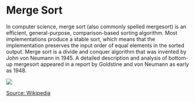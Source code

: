 <h1>Merge Sort</h1>
<p>In computer science, merge sort (also commonly spelled mergesort) is an efficient, general-purpose, comparison-based sorting algorithm. Most implementations produce a stable sort, which means that the implementation preserves the input order of equal elements in the sorted output. Merge sort is a divide and conquer algorithm that was invented by John von Neumann in 1945. A detailed description and analysis of bottom-up mergesort appeared in a report by Goldstine and von Neumann as early as 1948.</p>

<img src="https://upload.wikimedia.org/wikipedia/commons/c/cc/Merge-sort-example-300px.gif">

<a href="https://en.wikipedia.org/wiki/Merge_sort">Source: Wikipedia</a>